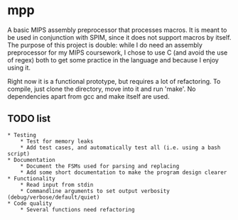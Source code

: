 # mpp
A basic MIPS assembly preprocessor that processes macros. It is meant to be used in conjunction with SPIM, since it does not support macros by itself. The purpose of this project is double: while I do need an assembly preprocessor for my MIPS coursework, I chose to use C (and avoid the use of regex) both to get some practice in the language and because I enjoy using it.

Right now it is a functional prototype, but requires a lot of refactoring. To compile, just clone the directory, move into it and run 'make'. No dependencies apart from gcc and make itself are used.

## TODO list
	* Testing
		* Test for memory leaks
		* Add test cases, and automatically test all (i.e. using a bash script)
	* Documentation
		* Document the FSMs used for parsing and replacing
		* Add some short documentation to make the program design clearer
	* Functionality
		* Read input from stdin
		* Commandline arguments to set output verbosity (debug/verbose/default/quiet)
	* Code quality
		* Several functions need refactoring
